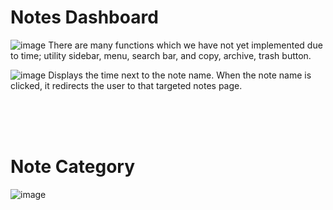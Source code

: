 # Notes Dashboard
![image](https://github.com/STRAGALAY/STAR-Student-Assistance/assets/90625393/d0952bdb-8a9a-4e7a-a56f-113b99f5062a)
There are many functions which we have not yet implemented due to time; utility sidebar, menu, search bar, and copy, archive, trash button.


![image](https://github.com/STRAGALAY/STAR-Student-Assistance/assets/90778447/706d1983-3c93-4c4a-94b7-63f52165dca2)
Displays the time next to the note name. When the note name is clicked, it redirects the user to that targeted notes page.

<br/>
<br/>
<br/>

# Note Category
![image](https://github.com/STRAGALAY/STAR-Student-Assistance/assets/90625393/8c828abe-faa2-43f7-ad89-24a78cd41a93)
